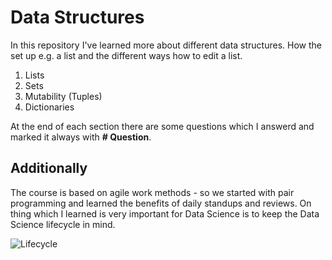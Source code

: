 # Data Structures

In this repository I've learned more about different data structures. How the set up e.g. a list and the different ways how to edit a list. 

1. Lists
2. Sets
3. Mutability (Tuples)
4. Dictionaries

At the end of each section there are some questions which I answerd and marked it always with **# Question**.

## Additionally 

The course is based on agile work methods - so we started with pair programming and learned the benefits of daily standups and reviews. 
On thing which I learned is very important for Data Science is to keep the Data Science lifecycle in mind. 

![Lifecycle](https://pin.it/zYk7CD0)



